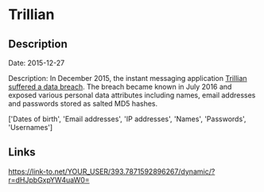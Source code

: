 # Trillian

## Description

Date: 2015-12-27

Description:
In December 2015, the instant messaging application <a href="https://www.trillian.im/help/trillian-blog-and-forums-security-incident/" target="_blank" rel="noopener">Trillian suffered a data breach</a>. The breach became known in July 2016 and exposed various personal data attributes including names, email addresses and passwords stored as salted MD5 hashes.


['Dates of birth', 'Email addresses', 'IP addresses', 'Names', 'Passwords', 'Usernames']

## Links

https://link-to.net/YOUR_USER/393.7871592896267/dynamic/?r=dHJpbGxpYW4uaW0=